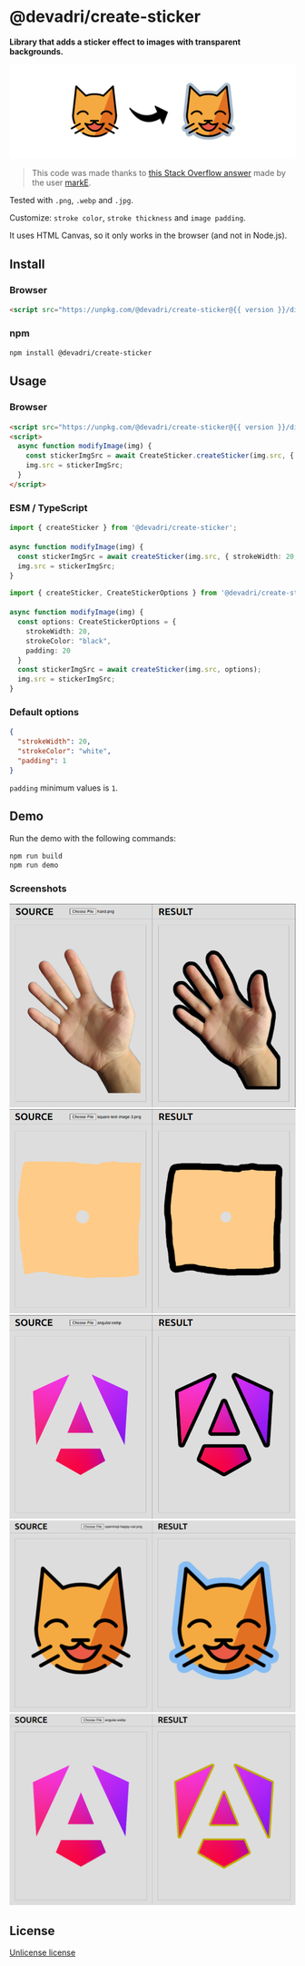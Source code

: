 # @devadri/create-sticker

**Library that adds a sticker effect to images with transparent backgrounds.**


![Header image](./docs/readme-header.png)

> This code was made thanks to [this Stack Overflow answer](https://stackoverflow.com/a/24091727) made by the user [markE](https://stackoverflow.com/users/411591/marke).

Tested with `.png`, `.webp` and `.jpg`.

Customize: `stroke color`, `stroke thickness` and `image padding`.

It uses HTML Canvas, so it only works in the browser (and not in Node.js).


## Install

### Browser

```html
<script src="https://unpkg.com/@devadri/create-sticker@{{ version }}/dist/bundle.iife.js"></script>
```

### npm

```sh
npm install @devadri/create-sticker
```

## Usage

### Browser

```html
<script src="https://unpkg.com/@devadri/create-sticker@{{ version }}/dist/bundle.iife.js"></script>
<script>
  async function modifyImage(img) {
    const stickerImgSrc = await CreateSticker.createSticker(img.src, { strokeWidth: 20, strokeColor: "black", padding: 20 });
    img.src = stickerImgSrc;
  }
</script>
```

### ESM / TypeScript

```ts
import { createSticker } from '@devadri/create-sticker';

async function modifyImage(img) {
  const stickerImgSrc = await createSticker(img.src, { strokeWidth: 20, strokeColor: "black", padding: 20 });
  img.src = stickerImgSrc;
}
```

```ts
import { createSticker, CreateStickerOptions } from '@devadri/create-sticker';

async function modifyImage(img) {
  const options: CreateStickerOptions = {
    strokeWidth: 20,
    strokeColor: "black",
    padding: 20
  }
  const stickerImgSrc = await createSticker(img.src, options);
  img.src = stickerImgSrc;
}
```

### Default options

```json
{
  "strokeWidth": 20,
  "strokeColor": "white",
  "padding": 1
}
```

`padding` minimum values is `1`.


## Demo

Run the demo with the following commands:

```sh
npm run build
npm run demo
```

### Screenshots

![Demo screenshot 1](./docs/demo-screenshot-1.png)
![Demo screenshot 2](./docs/demo-screenshot-2.png)
![Demo screenshot 5](./docs/demo-screenshot-5.png)
![Demo screenshot 3](./docs/demo-screenshot-3.png)
![Demo screenshot 4](./docs/demo-screenshot-4.png)


## License

[Unlicense license](./LICENSE.md)
